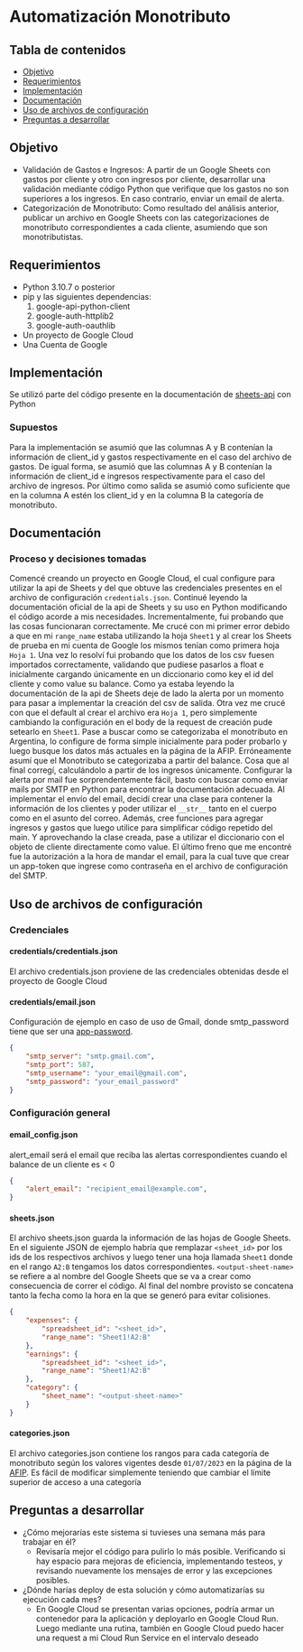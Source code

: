 # Automatización Monotributo

## Tabla de contenidos

* [Objetivo](#objetivo)
* [Requerimientos](#requerimientos)
* [Implementación](#implementación)
* [Documentación](#documentación)
* [Uso de archivos de configuración](#uso-de-archivos-de-configuración)
* [Preguntas a desarrollar](#preguntas-a-desarrollar)

## Objetivo
- Validación de Gastos e Ingresos: A partir de un Google Sheets con gastos por cliente y otro con ingresos por cliente, desarrollar una validación mediante código Python que verifique que los gastos no son superiores a los ingresos. En caso contrario, enviar un email de alerta.
- Categorización de Monotributo: Como resultado del análisis anterior, publicar un archivo en Google Sheets con las categorizaciones de monotributo correspondientes a cada cliente, asumiendo que son monotributistas.

## Requerimientos
 * Python 3.10.7 o posterior
 * pip y las siguientes dependencias:
    1. google-api-python-client
    2. google-auth-httplib2
    3. google-auth-oauthlib
 * Un proyecto de Google Cloud
 * Una Cuenta de Google

## Implementación

Se utilizó parte del código presente en la documentación de [sheets-api](https://developers.google.com/sheets/api/guides/concepts) con Python

### Supuestos
Para la implementación se asumió que las columnas A y B contenían la información de client_id y gastos respectivamente en el caso del archivo de gastos. De igual forma, se asumió que las columnas A y B contenían la información de client_id e ingresos respectivamente para el caso del archivo de ingresos.
Por último como salida se asumió como suficiente que en la columna A estén los client_id y en la columna B la categoría de monotributo.

## Documentación 

### Proceso y decisiones tomadas
Comencé creando un proyecto en Google Cloud, el cual configure para utilizar la api de Sheets y del que obtuve las credenciales presentes en el archivo de configuración `credentials.json`. Continué leyendo la documentación oficial de la api de Sheets y su uso en Python modificando el código acorde a mis necesidades. Incrementalmente, fui probando que las cosas funcionaran correctamente. Me crucé con mi primer error debido a que en mi `range_name` estaba utilizando la hoja `Sheet1` y al crear los Sheets de prueba en mi cuenta de Google los mismos tenían como primera hoja `Hoja 1`. Una vez lo resolví fui probando que los datos de los csv fuesen importados correctamente, validando que pudiese pasarlos a float e inicialmente cargando únicamente en un diccionario como key el id del cliente y como value su balance. Como ya estaba leyendo la documentación de la api de Sheets deje de lado la alerta por un momento para pasar a implementar la creación del csv de salida. Otra vez me crucé con que el default al crear el archivo era `Hoja 1`, pero simplemente cambiando la configuración en el body de la request de creación pude setearlo en `Sheet1`. Pase a buscar como se categorizaba el monotributo en Argentina, lo configure de forma simple inicialmente para poder probarlo y luego busque los datos más actuales en la página de la AFIP. Erróneamente asumí que el Monotributo se categorizaba a partir del balance. Cosa que al final corregí, calculándolo a partir de los ingresos únicamente. Configurar la alerta por mail fue sorprendentemente fácil, basto con buscar como enviar mails por SMTP en Python para encontrar la documentación adecuada. Al implementar el envío del email, decidí crear una clase para contener la información de los clientes y poder utilizar el `__str__` tanto en el cuerpo como en el asunto del correo. Además, cree funciones para agregar ingresos y gastos que luego utilice para simplificar código repetido del main. Y aprovechando la clase creada, pase a utilizar el diccionario con el objeto de cliente directamente como value. El último freno que me encontré fue la autorización a la hora de mandar el email, para la cual tuve que crear un app-token que ingrese como contraseña en el archivo de configuración del SMTP.

## Uso de archivos de configuración

### Credenciales

#### credentials/credentials.json
El archivo credentials.json proviene de las credenciales obtenidas desde el proyecto de Google Cloud

#### credentials/email.json
Configuración de ejemplo en caso de uso de Gmail, donde smtp_password tiene que ser una [app-password](https://support.google.com/accounts/answer/185833?hl=en).
```json
{
    "smtp_server": "smtp.gmail.com",
    "smtp_port": 587,
    "smtp_username": "your_email@gmail.com",
    "smtp_password": "your_email_password"
}
```

### Configuración general
#### email_config.json
alert_email será el email que reciba las alertas correspondientes cuando el balance de un cliente es < 0
```json
{
    "alert_email": "recipient_email@example.com",
}
```

#### sheets.json
El archivo sheets.json guarda la información de las hojas de Google Sheets. En el siguiente JSON de ejemplo habría que remplazar `<sheet_id>` por los ids de los respectivos archivos y luego tener una hoja llamada `Sheet1` donde en el rango `A2:B` tengamos los datos correspondientes.
`<output-sheet-name>` se refiere a al nombre del Google Sheets que se va a crear como consecuencia de correr el código. Al final del nombre provisto se concatena tanto la fecha como la hora en la que se generó para evitar colisiones.
```json
{
    "expenses": {
        "spreadsheet_id": "<sheet_id>",
        "range_name": "Sheet1!A2:B"
    },
    "earnings": {
        "spreadsheet_id": "<sheet_id>",
        "range_name": "Sheet1!A2:B"
    },
    "category": {
        "sheet_name": "<output-sheet-name>"
    }
}
```

#### categories.json
El archivo categories.json contiene los rangos para cada categoría de monotributo según los valores vigentes desde `01/07/2023` en la página de la [AFIP](https://www.afip.gob.ar/monotributo/categorias.asp). Es fácil de modificar simplemente teniendo que cambiar el límite superior de acceso a una categoría

## Preguntas a desarrollar

- ¿Cómo mejorarías este sistema si tuvieses una semana más para trabajar en él?
    - Revisaría mejor el código para pulirlo lo más posible. Verificando si hay espacio para mejoras de eficiencia, implementando testeos, y revisando nuevamente los mensajes de error y las excepciones posibles.
- ¿Dónde harías deploy de esta solución y cómo automatizarías su ejecución cada mes?
    - En Google Cloud se presentan varias opciones, podría armar un contenedor para la aplicación y deployarlo en Google Cloud Run. Luego mediante una rutina, también en Google Cloud puedo hacer una request a mi Cloud Run Service en el intervalo deseado